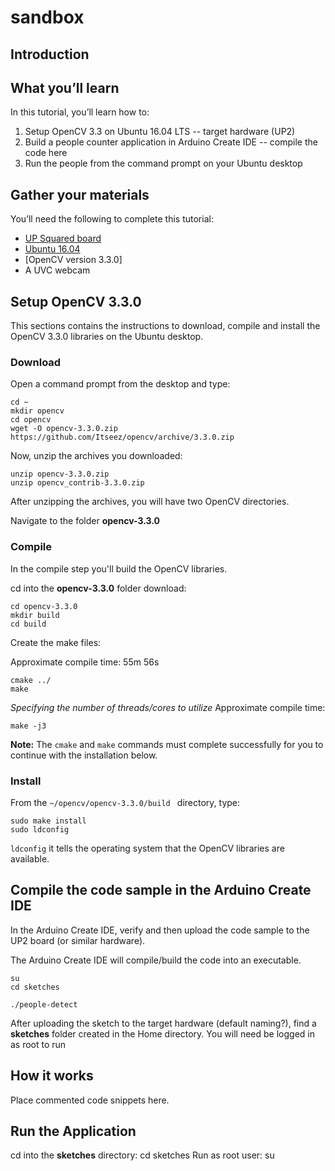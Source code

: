 # sandbox

## Introduction

## What you’ll learn
In this tutorial, you’ll learn how to:
  1.	Setup OpenCV 3.3 on Ubuntu 16.04 LTS -- target hardware (UP2)
  2.	Build a people counter application in Arduino Create IDE -- compile the code here
  3.	Run the people from the command prompt on your Ubuntu desktop

## Gather your materials
You’ll need the following to complete this tutorial:
  *	[UP Squared board](http://www.up-board.org/upsquared/)
  *	[Ubuntu 16.04](https://)
  * [OpenCV version 3.3.0]
  *	A UVC webcam

## Setup OpenCV 3.3.0

This sections contains the instructions to download, compile and install the OpenCV 3.3.0 libraries on the Ubuntu desktop.

### Download
Open a command prompt from the desktop and type:

```
cd ~
mkdir opencv
cd opencv
wget -O opencv-3.3.0.zip https://github.com/Itseez/opencv/archive/3.3.0.zip
```
[comment]: <> (wget -O opencv_contrib-3.3.0.zip https://github.com/Itseez/opencv_contrib/archive/3.3.0.zip )

Now, unzip the archives you downloaded:

```
unzip opencv-3.3.0.zip
unzip opencv_contrib-3.3.0.zip
```

After unzipping the archives, you will have two OpenCV directories.

Navigate to the folder **opencv-3.3.0**

### Compile
In the compile step you'll build the OpenCV libraries. 

cd into the **opencv-3.3.0** folder download:

```
cd opencv-3.3.0
mkdir build
cd build
```
Create the make files:

Approximate compile time: 55m 56s

```
cmake ../
make
```

*Specifying the number of threads/cores to utilize*
Approximate compile time:
```
make -j3
```

**Note:** The `cmake` and `make` commands must complete successfully for you to continue with the installation below.

### Install
From the  `~/opencv/opencv-3.3.0/build ` directory, type:
```
sudo make install
sudo ldconfig
```

`ldconfig` it tells the operating system that the OpenCV libraries are available.

## Compile the code sample in the Arduino Create IDE

In the Arduino Create IDE, verify and then upload the code sample to the UP2 board (or similar hardware). 

The Arduino Create IDE will compile/build the code into an executable. 

```
su
cd sketches
```
```
./people-detect
```

After uploading the sketch to the target hardware (default naming?), find a **sketches** folder created in the Home directory. You will need be logged in as root to run 

## How it works
Place commented code snippets here.

## Run the Application
cd into the **sketches** directory: cd sketches
Run as root user: su

